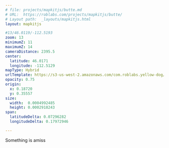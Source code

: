 ```yaml
---
# file: projects/mapkitjs/butte.md
# URL:  https://roblabs.com/projects/mapkitjs/butte/
# Layout path:  _layouts/mapkitjs.html
layout: mapkitjs

#13/46.0119/-112.5193
zoom: 13
minimumZ: 11
maximumZ: 14
cameraDistance: 2395.5
center:
  latitude: 46.0171
  longitude: -112.5129
mapType: Hybrid
urlTemplate: https://s3-us-west-2.amazonaws.com/com.roblabs.yellow-dog/maptiler/butte/{z}/{x}/{y}.png
opacity: 0.75
origin: 
  x: 0.18720
  y: 0.35557
size:
  width:  0.0004992485
  height: 0.0002918243
span:
  latitudeDelta: 0.07296282
  longitudeDelta: 0.17972946

---
```


Something is amiss
